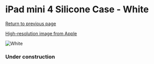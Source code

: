 # iPad mini 4 Silicone Case - White

[Return to previous page](/ipad_mini4)

[High-resolution image from Apple](https://store.storeimages.cdn-apple.com/8756/as-images.apple.com/is/MKLL2?wid=4500&hei=4500&fmt=png)

<div style="width: 384px"><img src="/everypreview/MKLL2.png" alt="White"></div>

### Under construction
